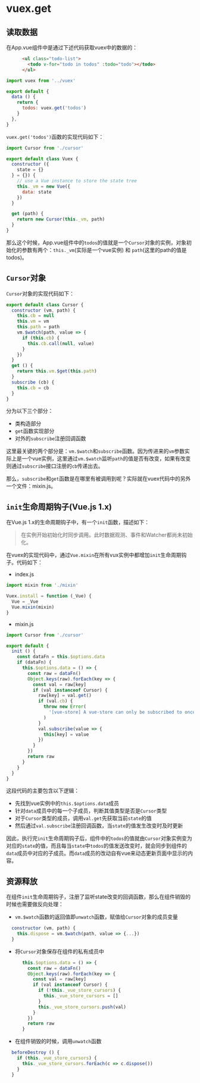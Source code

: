 # vuex.get

## 读取数据

在App.vue组件中是通过下述代码获取vuex中的数据的：

```html
      <ul class="todo-list">
        <todo v-for="todo in todos" :todo="todo"></todo>
      </ul>
```

```js
import vuex from '../vuex'

export default {
  data () {
    return {
      todos: vuex.get('todos')
    }
  },
}
```

`vuex.get('todos')`函数的实现代码如下：

```js
import Cursor from './cursor'

export default class Vuex {
  constructor ({
    state = {}
  } = {}) {
    // use a Vue instance to store the state tree
    this._vm = new Vue({
      data: state
    })
  }

  get (path) {
    return new Cursor(this._vm, path)
  }
}
```

那么这个时候，App.vue组件中的`todos`的值就是一个`Cursor`对象的实例，对象初始化的参数有两个：`this._vm`(实际是一个vue实例) 和 `path`(这里的path的值是todos)。

## `Cursor`对象

`Cursor`对象的实现代码如下：

```js
export default class Cursor {
  constructor (vm, path) {
    this.cb = null
    this.vm = vm
    this.path = path
    vm.$watch(path, value => {
      if (this.cb) {
        this.cb.call(null, value)
      }
    })
  }
  get () {
    return this.vm.$get(this.path)
  }
  subscribe (cb) {
    this.cb = cb
  }
}
```

分为以下三个部分：

 - 类构造部分
 - `get`函数实现部分
 - 对外的`subscribe`注册回调函数

这里最关键的两个部分是：`vm.$watch`和`subscribe`函数。因为传进来的`vm`参数实际上是一个vue实例，这里通过`vm.$watch`监听`path`的值是否有改变，如果有改变则通过`subscribe`接口注册的`cb`传递出去。

那么，`subscribe`和`get`函数是在哪里有被调用到呢？实际就在vuex代码中的另外一个文件：mixin.js。

## `init`生命周期钩子(Vue.js 1.x)

在Vue.js 1.x的生命周期钩子中，有一个`init`函数，描述如下：
> 在实例开始初始化时同步调用。此时数据观测、事件和Watcher都尚未初始化。

在vuex的实现代码中，通过`Vue.mixin`在所有vux实例中都增加`init`生命周期钩子。代码如下：

 - index.js

```js
import mixin from './mixin'

Vuex.install = function (_Vue) {
  Vue = _Vue
  Vue.mixin(mixin)
}
```

 - mixin.js

```js
import Cursor from './cursor'

export default {
  init () {
    const dataFn = this.$options.data
    if (dataFn) {
      this.$options.data = () => {
        const raw = dataFn()
        Object.keys(raw).forEach(key => {
          const val = raw[key]
          if (val instanceof Cursor) {
            raw[key] = val.get()
            if (val.cb) {
              throw new Error(
                '[vue-store] A vue-store can only be subscribed to once.'
              )
            }
            val.subscribe(value => {
              this[key] = value
            })
          }
        })
        return raw
      }
    }
  }
}
```

这段代码的主要包含以下逻辑：

 - 先找到vue实例中的`this.$options.data`成员
 - 针对`data`成员中的每一个子成员，判断其值类型是否是`Cursor`类型
 - 对于`Cursor`类型的成员，调用`val.get`先获取当前`state`的值
 - 然后通过`val.subscribe`注册回调函数，当`state`的值发生改变时及时更新

因此，执行完`init`生命周期钩子后，组件中的`todos`的值就由`Cursor`对象实例变为对应的`state`的值，而且每当`state`中`todos`的值发送改变时，就会同步到组件的`data`成员中对应的子成员。而`data`成员的改动自有vue来动态更新页面中显示的内容。

## 资源释放

在组件`init`生命周期钩子，注册了监听state改变的回调函数，那么在组件销毁的时候也需要做反向处理：

 - `vm.$watch`函数的返回值即`unwatch`函数，赋值给`Cursor`对象的成员变量

```js
  constructor (vm, path) {
    this.dispose = vm.$watch(path, value => {...})
  }
```

 - 将`Cursor`对象保存在组件的私有成员中

```js
      this.$options.data = () => {
        const raw = dataFn()
        Object.keys(raw).forEach(key => {
          const val = raw[key]
          if (val instanceof Cursor) {
            if (!this._vue_store_cursors) {
              this._vue_store_cursors = []
            }
            this._vue_store_cursors.push(val)
          }
        })
        return raw
      }
```

 - 在组件销毁的时候，调用`unwatch`函数

```js
  beforeDestroy () {
    if (this._vue_store_cursors) {
      this._vue_store_cursors.forEach(c => c.dispose())
    }
  }
```